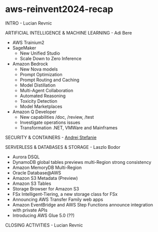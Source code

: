 # aws-reinvent2024-recap

INTRO - Lucian Revnic

ARTIFICIAL INTELLIGENCE & MACHINE LEARNING - Adi Bere

- AWS Trainium2
- SageMaker
  - New Unified Studio
  - Scale Down to Zero Inference
- Amazon Bedrock
  - New Nova models
  - Prompt Optimization
  - Prompt Routing and Caching
  - Model Distillation
  - Multi-Agent Collaboration
  - Automated Reasoning
  - Toxicity Detection
  - Model Marketplaces
- Amazon Q Developer
  - New capabilities /doc, /review, /test
  - Investigate operations issues
  - Transformation .NET, VMWare and Mainframes

SECURITY & CONTAINERS - [Andrei Stefanie](https://github.com/AndreiStefanie)

SERVERLESS & DATABASES & STORAGE - Laszlo Bodor
- Aurora DSQL
- DynamoDB global tables previews multi-Region strong consistency
- Amazon MemoryDB Multi-Region
- Oracle Database@AWS
- Amazon S3 Metadata (Preview)
- Amazon S3 Tables
- Storage Browser for Amazon S3
- FSx Intelligent-Tiering, a new storage class for FSx
- Announcing AWS Transfer Family web apps
- Amazon EventBridge and AWS Step Functions announce integration with private APIs
- Introducing AWS Glue 5.0 (??)

CLOSING ACTIVITIES - Lucian Revnic
